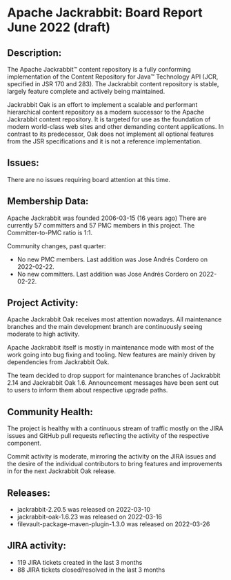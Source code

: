 <!--
   Licensed to the Apache Software Foundation (ASF) under one or more
   contributor license agreements.  See the NOTICE file distributed with
   this work for additional information regarding copyright ownership.
   The ASF licenses this file to You under the Apache License, Version 2.0
   (the "License"); you may not use this file except in compliance with
   the License.  You may obtain a copy of the License at

       http://www.apache.org/licenses/LICENSE-2.0

   Unless required by applicable law or agreed to in writing, software
   distributed under the License is distributed on an "AS IS" BASIS,
   WITHOUT WARRANTIES OR CONDITIONS OF ANY KIND, either express or implied.
   See the License for the specific language governing permissions and
   limitations under the License.
-->
Apache Jackrabbit: Board Report June 2022 (draft)
==========================================

## Description: 
The Apache Jackrabbit™ content repository is a fully conforming
implementation of the Content Repository for Java™ Technology API
(JCR, specified in JSR 170 and 283). The Jackrabbit content 
repository is stable, largely feature complete and actively being
maintained.
 
Jackrabbit Oak is an effort to implement a scalable and performant 
hierarchical content repository as a modern successor to the Apache
Jackrabbit content repository. It is targeted for use as the 
foundation of modern world-class web sites and other demanding 
content applications. In contrast to its predecessor, Oak does not 
implement all optional features from the JSR specifications and it 
is not a reference implementation. 
   
## Issues: 
There are no issues requiring board attention at this time.
   
## Membership Data:

Apache Jackrabbit was founded 2006-03-15 (16 years ago)
There are currently 57 committers and 57 PMC members in this project.
The Committer-to-PMC ratio is 1:1.

Community changes, past quarter:

- No new PMC members. Last addition was Jose Andrés Cordero on 2022-02-22.
- No new committers. Last addition was Jose Andrés Cordero on 2022-02-22.

## Project Activity: 
Apache Jackrabbit Oak receives most attention nowadays. All 
maintenance branches and the main development branch are 
continuously seeing moderate to high activity.

Apache Jackrabbit itself is mostly in maintenance mode with most of 
the work going into bug fixing and tooling. New features are mainly
driven by dependencies from Jackrabbit Oak.

The team decided to drop support for maintenance branches of Jackrabbit
2.14 and Jackrabbit Oak 1.6. Announcement messages have been sent out
to users to inform them about respective upgrade paths.

## Community Health:
The project is healthy with a continuous stream of traffic mostly on
the JIRA issues and GitHub pull requests reflecting the activity of
the respective component. 

Commit activity is moderate, mirroring the activity on the 
JIRA issues and the desire of the individual contributors to bring
features and improvements in for the next Jackrabbit Oak release.

## Releases:

- jackrabbit-2.20.5 was released on 2022-03-10
- jackrabbit-oak-1.6.23 was released on 2022-03-16
- filevault-package-maven-plugin-1.3.0 was released on 2022-03-26

## JIRA activity:

- 119 JIRA tickets created in the last 3 months
- 88 JIRA tickets closed/resolved in the last 3 months
 